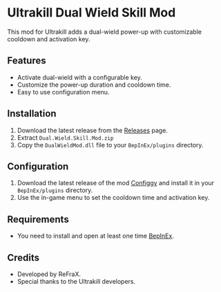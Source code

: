 # Ultrakill Dual Wield Skill Mod

This mod for Ultrakill adds a dual-wield power-up with customizable cooldown and activation key.

## Features
- Activate dual-wield with a configurable key.
- Customize the power-up duration and cooldown time.
- Easy to use configuration menu.

## Installation
1. Download the latest release from the [Releases](https://github.com/ReFraX32/Ultrakill-Dual-Wield-Skill-Mod/releases/tag/release) page.
2. Extract `Dual.Wield.Skill.Mod.zip`
3. Copy the `DualWieldMod.dll` file to your `BepInEx/plugins` directory.

## Configuration
1. Download the latest release of the mod [Configgy](https://thunderstore.io/c/ultrakill/p/Hydraxous/Configgy/) and install it in your `BepInEx/plugins` directory.
2. Use the in-game menu to set the cooldown time and activation key.

## Requirements
- You need to install and open at least one time [BepInEx](https://thunderstore.io/c/ultrakill/p/BepInEx/BepInExPack/).
  
## Credits
- Developed by ReFraX.
- Special thanks to the Ultrakill developers.
